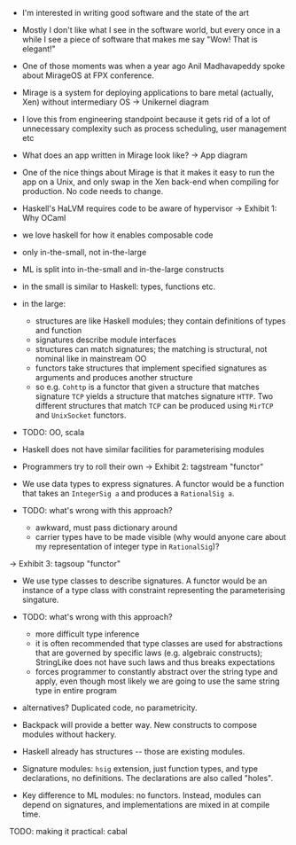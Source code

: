 
* I'm interested in writing good software and the state of the art
* Mostly I don't like what I see in the software world, but every once in a while I see a piece of software that makes me say "Wow! That is elegant!"
* One of those moments was when a year ago Anil Madhavapeddy spoke about MirageOS at FPX conference.
* Mirage is a system for deploying applications to bare metal (actually, Xen) without intermediary OS
-> Unikernel diagram
* I love this from engineering standpoint because it gets rid of a lot of unnecessary complexity such as process scheduling, user management etc
* What does an app written in Mirage look like?
-> App diagram
* One of the nice things about Mirage is that it makes it easy to run the app on a Unix, and only swap in the Xen back-end when compiling for production. No code needs to change.
* Haskell's HaLVM requires code to be aware of hypervisor
-> Exhibit 1: Why OCaml

* we love haskell for how it enables composable code
* only in-the-small, not in-the-large
* ML is split into in-the-small and in-the-large constructs
* in the small is similar to Haskell: types, functions etc.
* in the large:
    * structures are like Haskell modules; they contain definitions of types and function
    * signatures describe module interfaces
    * structures can match signatures; the matching is structural, not nominal like in mainstream OO
    * functors take structures that implement specified signatures as arguments and produces another structure
    * so e.g. `Cohttp` is a functor that given a structure that matches signature `TCP` yields a structure that matches signature `HTTP`. Two different structures that match `TCP` can be produced using `MirTCP` and `UnixSocket` functors.
* TODO: OO, scala
* Haskell does not have similar facilities for parameterising modules
* Programmers try to roll their own
-> Exhibit 2: tagstream "functor"
* We use data types to express signatures. A functor would be a function that takes an `IntegerSig a` and produces a `RationalSig a`.
* TODO: what's wrong with this approach?
    * awkward, must pass dictionary around
    * carrier types have to be made visible (why would anyone care about my representation of integer type in `RationalSig`)?

-> Exhibit 3: tagsoup "functor"
* We use type classes to describe signatures. A functor would be an instance of a type class with constraint representing the parameterising singature.
* TODO: what's wrong with this approach?
    * more difficult type inference
    * it is often recommended that type classes are used for abstractions that are governed by specific laws (e.g. algebraic constructs); StringLike does not have such laws and thus breaks expectations
    * forces programmer to constantly abstract over the string type and apply, even though most likely we are going to use the same string type in entire program
* alternatives? Duplicated code, no parametricity.

* Backpack will provide a better way. New constructs to compose modules without hackery.
* Haskell already has structures -- those are existing modules.
* Signature modules: `hsig` extension, just function types, and type declarations, no definitions. The declarations are also called "holes".
* Key difference to ML modules: no functors. Instead, modules can depend on signatures, and implementations are mixed in at compile time.

TODO: making it practical: cabal
